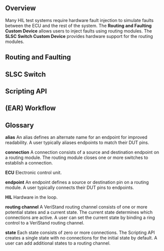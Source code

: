 ## Overview

Many HIL test systems require hardware fault injection to simulate faults between the ECU and the rest of the system. The **Routing and Faulting Custom Device** allows users to inject faults using routing modules. The **SLSC Switch Custom Device** provides hardware support for the routing modules.

## Routing and Faulting

## SLSC Switch

## Scripting API

## (EAR) Workflow

## Glossary

**alias**   An alias defines an alternate name for an endpoint for improved readability. A user typically aliases endpoints to match their DUT pins.

**connection**   A connection consists of a source and destination endpoint on a routing module. The routing module closes one or more switches to establish a connection.

**ECU**   Electronic control unit.

**endpoint**   An endpoint defines a source or destination pin on a routing module. A user typically connects their DUT pins to endpoints.

**HIL**   Hardware in the loop.

**routing channel**   A VeriStand routing channel consists of one or more potential states and a current state. The current state determines which connections are active. A user can set the current state by binding a ring control to a VeriStand routing channel.

**state**   Each state consists of zero or more connections. The Scripting API creates a single state with no connections for the initial state by default. A user can add additional states to a routing channel.
